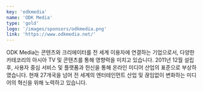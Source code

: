 ```yaml
---
key: 'odkmedia'
name: 'ODK Media'
type: 'gold'
logo: '/images/sponsors/odkmedia.png'
link: 'https://www.odkmedia.net/'
---
```


ODK Media는 콘텐츠와 크리에이터를 전 세계 이용자에 연결하는 기업으로서, 다양한 카테코리의 아시아 TV 및 콘텐츠를 통해 영향력을 미치고 있습니다. 2011년 12월 설립 후, 사용자 중심 서비스 및 플랫폼과 헌신을 통해 온라인 미디어 산업의 표준으로 부상하였습니다. 현재 27개국을 넘어 전 세계의 엔터테인먼트 산업 및 끊임없이 변화하는 미디어의 혁신을 위해 노력하고 있습니다.
